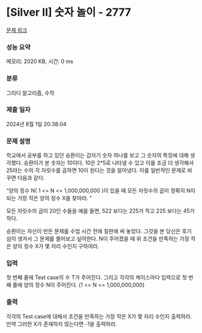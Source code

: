 # [Silver II] 숫자 놀이 - 2777 

[문제 링크](https://www.acmicpc.net/problem/2777) 

### 성능 요약

메모리: 2020 KB, 시간: 0 ms

### 분류

그리디 알고리즘, 수학

### 제출 일자

2024년 8월 1일 20:38:04

### 문제 설명

<p>학교에서 공부를 하고 있던 승환이는 갑자기 숫자 하나를 보고 그 숫자의 특징에 대해 생각했다. 승환이가 본 숫자는 10이다. 10은 2*5로 나타낼 수 있고 이를 조금 더 생각해서 25라는 수의 각 자릿수를 곱하면 10이 된다는 것을 알아냈다. 이를 일반적인 문제로 바꾸면 다음과 같다. </p>
<p>“양의 정수 N( 1 <= N <= 1,000,000,000 )이 있을 때 모든 자릿수의 곱이 정확히 N이 되는 가장 작은 양의 정수 X를 찾아라. ”</p>
<p>모든 자릿수의 곱이 20인 수들을 예를 들면, 522 보다는 225가 작고 225 보다는 45가 작다.</p>
<p>승환이는 자신이 만든 문제를 수업 시간 전에 칠판에 써 놓았다. 그것을 본 당신은 호기심이 생겨서 그 문제를 풀어보고 싶어한다. N이 주어졌을 때 위 조건을 만족하는 가장 작은 양의 정수 X가 몇 자리 수인지 구하여라.</p>

### 입력 

 <p>첫 번째 줄에 Test case의 수 T가 주어진다. 그리고 각각의 케이스마다 입력으로 첫 번째 줄에 양의 정수 N이 주어진다. (1 <= N <= 1,000,000,000)</p>

### 출력 

 <p>각각의 Test case에 대해서 조건을 만족하는 가장 작은 X가 몇 자리 수인지 출력하라. 만약 그러한 X가 존재하지 않는다면 -1을 출력하라.</p>

